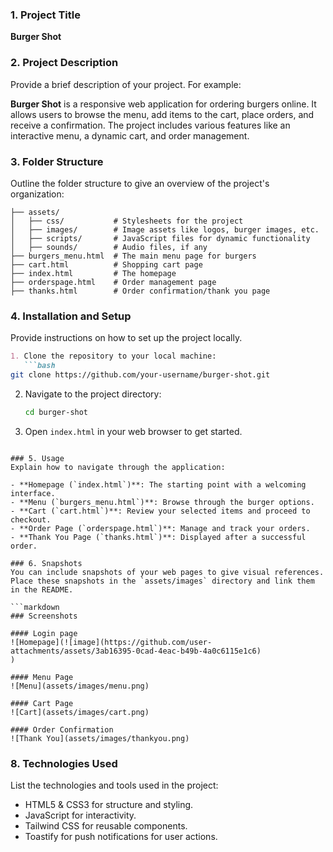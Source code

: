 ### 1. Project Title
**Burger Shot**
 
### 2. Project Description
Provide a brief description of your project. For example:
 
**Burger Shot** is a responsive web application for ordering burgers online. It allows users to browse the menu, add items to the cart, place orders, and receive a confirmation. The project includes various features like an interactive menu, a dynamic cart, and order management.
 
### 3. Folder Structure
Outline the folder structure to give an overview of the project's organization:
 
```
├── assets/
│   ├── css/           # Stylesheets for the project
│   ├── images/        # Image assets like logos, burger images, etc.
│   ├── scripts/       # JavaScript files for dynamic functionality
│   ├── sounds/        # Audio files, if any
├── burgers_menu.html  # The main menu page for burgers
├── cart.html          # Shopping cart page
├── index.html         # The homepage
├── orderspage.html    # Order management page
├── thanks.html        # Order confirmation/thank you page
```
 
### 4. Installation and Setup
Provide instructions on how to set up the project locally.
 
```markdown
1. Clone the repository to your local machine:
   ```bash
git clone https://github.com/your-username/burger-shot.git
   ```
2. Navigate to the project directory:
   ```bash
   cd burger-shot
   ```
3. Open `index.html` in your web browser to get started.
```
 
### 5. Usage
Explain how to navigate through the application:
 
- **Homepage (`index.html`)**: The starting point with a welcoming interface.
- **Menu (`burgers_menu.html`)**: Browse through the burger options.
- **Cart (`cart.html`)**: Review your selected items and proceed to checkout.
- **Order Page (`orderspage.html`)**: Manage and track your orders.
- **Thank You Page (`thanks.html`)**: Displayed after a successful order.
 
### 6. Snapshots
You can include snapshots of your web pages to give visual references. Place these snapshots in the `assets/images` directory and link them in the README.
 
```markdown
### Screenshots
 
#### Login page
![Homepage](![image](https://github.com/user-attachments/assets/3ab16395-0cad-4eac-b49b-4a0c6115e1c6)
)
 
#### Menu Page
![Menu](assets/images/menu.png)
 
#### Cart Page
![Cart](assets/images/cart.png)
 
#### Order Confirmation
![Thank You](assets/images/thankyou.png)
```
 
### 8. Technologies Used
List the technologies and tools used in the project:
 
- HTML5 & CSS3 for structure and styling.
- JavaScript for interactivity.
- Tailwind CSS for reusable components.
- Toastify for push notifications for user actions.
